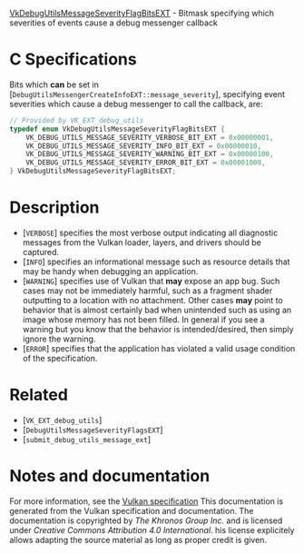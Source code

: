 [VkDebugUtilsMessageSeverityFlagBitsEXT](https://www.khronos.org/registry/vulkan/specs/1.3-extensions/man/html/VkDebugUtilsMessageSeverityFlagBitsEXT.html) - Bitmask specifying which severities of events cause a debug messenger callback

# C Specifications
Bits which  **can**  be set in
[`DebugUtilsMessengerCreateInfoEXT::message_severity`], specifying
event severities which cause a debug messenger to call the callback, are:
```c
// Provided by VK_EXT_debug_utils
typedef enum VkDebugUtilsMessageSeverityFlagBitsEXT {
    VK_DEBUG_UTILS_MESSAGE_SEVERITY_VERBOSE_BIT_EXT = 0x00000001,
    VK_DEBUG_UTILS_MESSAGE_SEVERITY_INFO_BIT_EXT = 0x00000010,
    VK_DEBUG_UTILS_MESSAGE_SEVERITY_WARNING_BIT_EXT = 0x00000100,
    VK_DEBUG_UTILS_MESSAGE_SEVERITY_ERROR_BIT_EXT = 0x00001000,
} VkDebugUtilsMessageSeverityFlagBitsEXT;
```

# Description
- [`VERBOSE`] specifies the most verbose output indicating all diagnostic messages from the Vulkan loader, layers, and drivers should be captured.
- [`INFO`] specifies an informational message such as resource details that may be handy when debugging an application.
- [`WARNING`] specifies use of Vulkan that  **may**  expose an app bug. Such cases may not be immediately harmful, such as a fragment shader outputting to a location with no attachment. Other cases  **may**  point to behavior that is almost certainly bad when unintended such as using an image whose memory has not been filled. In general if you see a warning but you know that the behavior is intended/desired, then simply ignore the warning.
- [`ERROR`] specifies that the application has violated a valid usage condition of the specification.

# Related
- [`VK_EXT_debug_utils`]
- [`DebugUtilsMessageSeverityFlagsEXT`]
- [`submit_debug_utils_message_ext`]

# Notes and documentation
For more information, see the [Vulkan specification](https://www.khronos.org/registry/vulkan/specs/1.3-extensions/html/vkspec.html)
This documentation is generated from the Vulkan specification and documentation.
The documentation is copyrighted by *The Khronos Group Inc.* and is licensed under *Creative Commons Attribution 4.0 International*.
his license explicitely allows adapting the source material as long as proper credit is given.
        